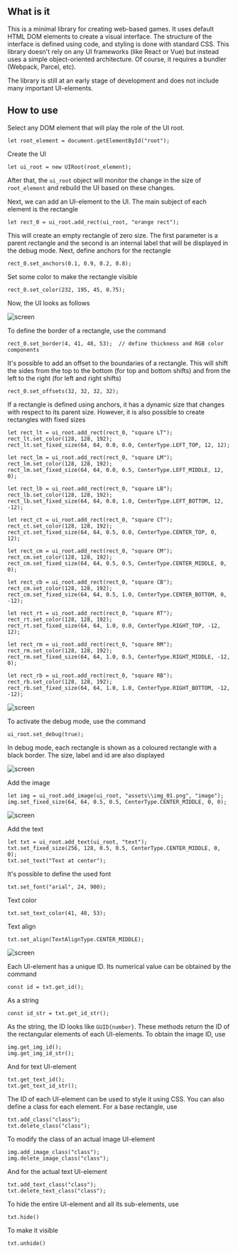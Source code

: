 ## What is it

This is a minimal library for creating web-based games. It uses default HTML DOM elements to create a visual interface. The structure of the interface is defined using code, and styling is done with standard CSS. This library doesn't rely on any UI frameworks (like React or Vue) but instead uses a simple object-oriented architecture. Of course, it requires a bundler (Webpack, Parcel, etc).

The library is still at an early stage of development and does not include many important UI-elements.

## How to use

Select any DOM element that will play the role of the UI root.

```
let root_element = document.getElementById("root");
```

Create the UI

```
let ui_root = new UIRoot(root_element);
```

After that, the ```ui_root``` object will monitor the change in the size of ```root_element``` and rebuild the UI based on these changes.

Next, we can add an UI-element to the UI. The main subject of each element is the rectangle

```
let rect_0 = ui_root.add_rect(ui_root, "orange rect");
```

This will create an empty rectangle of zero size. The first parameter is a parent rectangle and the second is an internal label that will be displayed in the debug mode. Next, define anchors for the rectangle

```
rect_0.set_anchors(0.1, 0.9, 0.2, 0.8);
```

Set some color to make the rectangle visible

```
rect_0.set_color(232, 195, 45, 0.75);
```

Now, the UI looks as follows

![screen](./images/img_01.png)

To define the border of a rectangle, use the command

```
rect_0.set_border(4, 41, 48, 53);  // define thickness and RGB color components
```

It's possible to add an offset to the boundaries of a rectangle. This will shift the sides from the top to the bottom (for top and bottom shifts) and from the left to the right (for left and right shifts)

```
rect_0.set_offsets(32, 32, 32, 32);
```

If a rectangle is defined using anchors, it has a dynamic size that changes with respect to its parent size. However, it is also possible to create rectangles with fixed sizes

```
let rect_lt = ui_root.add_rect(rect_0, "square LT");
rect_lt.set_color(128, 128, 192);
rect_lt.set_fixed_size(64, 64, 0.0, 0.0, CenterType.LEFT_TOP, 12, 12);

let rect_lm = ui_root.add_rect(rect_0, "square LM");
rect_lm.set_color(128, 128, 192);
rect_lm.set_fixed_size(64, 64, 0.0, 0.5, CenterType.LEFT_MIDDLE, 12, 0);

let rect_lb = ui_root.add_rect(rect_0, "square LB");
rect_lb.set_color(128, 128, 192);
rect_lb.set_fixed_size(64, 64, 0.0, 1.0, CenterType.LEFT_BOTTOM, 12, -12);

let rect_ct = ui_root.add_rect(rect_0, "square CT");
rect_ct.set_color(128, 128, 192);
rect_ct.set_fixed_size(64, 64, 0.5, 0.0, CenterType.CENTER_TOP, 0, 12);

let rect_cm = ui_root.add_rect(rect_0, "square CM");
rect_cm.set_color(128, 128, 192);
rect_cm.set_fixed_size(64, 64, 0.5, 0.5, CenterType.CENTER_MIDDLE, 0, 0);

let rect_cb = ui_root.add_rect(rect_0, "square CB");
rect_cm.set_color(128, 128, 192);
rect_cm.set_fixed_size(64, 64, 0.5, 1.0, CenterType.CENTER_BOTTOM, 0, -12);

let rect_rt = ui_root.add_rect(rect_0, "square RT");
rect_rt.set_color(128, 128, 192);
rect_rt.set_fixed_size(64, 64, 1.0, 0.0, CenterType.RIGHT_TOP, -12, 12);

let rect_rm = ui_root.add_rect(rect_0, "square RM");
rect_rm.set_color(128, 128, 192);
rect_rm.set_fixed_size(64, 64, 1.0, 0.5, CenterType.RIGHT_MIDDLE, -12, 0);

let rect_rb = ui_root.add_rect(rect_0, "square RB");
rect_rb.set_color(128, 128, 192);
rect_rb.set_fixed_size(64, 64, 1.0, 1.0, CenterType.RIGHT_BOTTOM, -12, -12);
```

![screen](./images/img_02.png)

To activate the debug mode, use the command

```
ui_root.set_debug(true);
```

In debug mode, each rectangle is shown as a coloured rectangle with a black border. The size, label and id are also displayed

![screen](./images/img_03.png)

Add the image

```
let img = ui_root.add_image(ui_root, "assets\\img_01.png", "image");
img.set_fixed_size(64, 64, 0.5, 0.5, CenterType.CENTER_MIDDLE, 0, 0);
```

![screen](./images/img_04.png)

Add the text

```
let txt = ui_root.add_text(ui_root, "text");
txt.set_fixed_size(256, 128, 0.5, 0.5, CenterType.CENTER_MIDDLE, 0, 0);
txt.set_text("Text at center");
```

It's possible to define the used font

```
txt.set_font("arial", 24, 900);
```

Text color

```
txt.set_text_color(41, 48, 53);
```

Text align

```
txt.set_align(TextAlignType.CENTER_MIDDLE);
```

![screen](./images/img_05.png)

Each UI-element has a unique ID. Its numerical value can be obtained by the command

```
const id = txt.get_id();
```

As a string

```
const id_str = txt.get_id_str();
```

As the string, the ID looks like ```GUID{number}```. These methods return the ID of the rectangular elements of each UI-elements. To obtain the image ID, use

```
img.get_img_id();
img.get_img_id_str();
```

And for text UI-element

```
txt.get_text_id();
txt.get_text_id_str();
```

The ID of each UI-element can be used to style it using CSS. You can also define a class for each element. For a base rectangle, use

```
txt.add_class("class");
txt.delete_class("class");
```

To modify the class of an actual image UI-element

```
img.add_image_class("class");
img.delete_image_class("class");
```

And for the actual text UI-element

```
txt.add_text_class("class");
txt.delete_text_class("class");
```

To hide the entire UI-element and all its sub-elements, use

```
txt.hide()
```

To make it visible

```
txt.unhide()
```